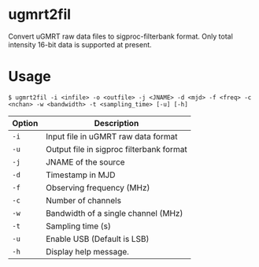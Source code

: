 # ugmrt2fil
Convert uGMRT raw data files to sigproc-filterbank format. Only total intensity 16-bit data is supported at present.

Usage
======
`$ ugmrt2fil -i <infile> -o <outfile> -j <JNAME> -d <mjd> -f <freq> -c <nchan> -w <bandwidth> -t <sampling_time> [-u] [-h]`

|Option | Description                              |
|-------|------------------------------------------|
|`-i`   | Input file in uGMRT raw data format      |
|`-u`   | Output file in sigproc filterbank format |
|`-j`   | JNAME of the source                      |
|`-d`   | Timestamp in MJD                         |
|`-f`   | Observing frequency (MHz)                |
|`-c`   | Number of channels                       |
|`-w`   | Bandwidth of a single channel (MHz)      |
|`-t`   | Sampling time (s)                        |
|`-u`   | Enable USB (Default is LSB)              |
|`-h`   | Display help message.                    |
